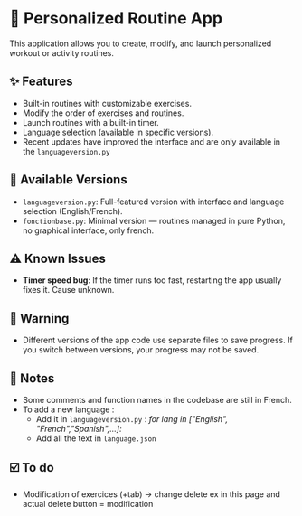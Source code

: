 # 💪 Personalized Routine App

This application allows you to create, modify, and launch personalized workout or activity routines.

## ✨ Features

- Built-in routines with customizable exercises.
- Modify the order of exercises and routines.
- Launch routines with a built-in timer.
- Language selection (available in specific versions).
- Recent updates have improved the interface and are only available in the `languageversion.py`

## 📁 Available Versions

- `languageversion.py`: Full-featured version with interface and language selection (English/French).
- `fonctionbase.py`: Minimal version — routines managed in pure Python, no graphical interface, only french.

## ⚠️ Known Issues

- **Timer speed bug**: If the timer runs too fast, restarting the app usually fixes it. Cause unknown.

## 🚨 Warning

- Different versions of the app code use separate files to save progress. If you switch between versions, your progress may not be saved.

## 🔧 Notes

- Some comments and function names in the codebase are still in French.
- To add a new language :
    - Add it in `languageversion.py` : *for lang in ["English", "French","Spanish",...]:*
    - Add all the text in `language.json`

## ☑️ To do

- Modification of exercices (+tab) -> change delete ex in this page and actual delete button = modification